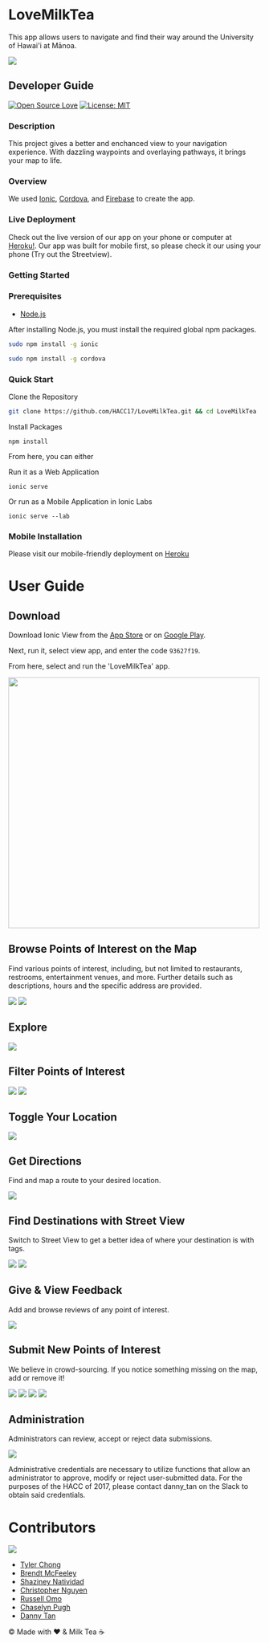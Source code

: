 # LoveMilkTea
This app allows users to navigate and find their way around the University of Hawai'i at Mānoa.

<img src="/img/splash.png" max-width=1000px>

## Developer Guide

[![Open Source Love](https://badges.frapsoft.com/os/v2/open-source.png?v=103)](https://github.com/ellerbrock/open-source-badges/)
[![License: MIT](https://img.shields.io/badge/License-MIT-yellow.svg)](https://opensource.org/licenses/MIT)

### Description
This project gives a better and enchanced view to your navigation experience. With dazzling waypoints and overlaying pathways, it brings your map to life.

### Overview
We used [Ionic](https://ionicframework.com/), [Cordova](https://cordova.apache.org/), and [Firebase](https://firebase.google.com/) to create the app.

### Live Deployment
Check out the live version of our app on your phone or computer at [Heroku!](https://lovemilktea.herokuapp.com). Our app was built for mobile first, so please check it our using your phone (Try out the Streetview).

### Getting Started

### Prerequisites
- [Node.js](https://nodejs.org/en/download/)

After installing Node.js, you must install the required global npm packages.

```bash
sudo npm install -g ionic
```

```bash
sudo npm install -g cordova
```

### Quick Start

Clone the Repository
```bash
git clone https://github.com/HACC17/LoveMilkTea.git && cd LoveMilkTea
```
Install Packages
```
npm install
```

From here, you can either

Run it as a Web Application
```
ionic serve
```
Or run as a Mobile Application in Ionic Labs
```
ionic serve --lab
```

### Mobile Installation

Please visit our mobile-friendly deployment on [Heroku](https://lovemilktea.herokuapp.com)





# User Guide

## Download 

Download Ionic View from the [App Store](https://itunes.apple.com/us/app/ionic-view-test-share-ionic-apps/id1271789931) or on [Google Play](https://play.google.com/store/apps/details?id=com.ionicframework.view).

Next, run it, select view app, and enter the code `93627f19`.

From here, select and run the 'LoveMilkTea' app.

<img src="/img/code.jpg" width=500px>

## Browse Points of Interest on the Map

Find various points of interest, including, but not limited to restaurants, restrooms, entertainment venues, and more.  Further details such as descriptions, hours and the specific address are provided.

<img src="/img/01.png">
<img src="/img/paradise-palms-marker_iphone7plussilver_portrait.png">

## Explore

<img src="/img/06.png">

## Filter Points of Interest

<img src="/img/07.png">
<img src="/img/08.png">

## Toggle Your Location

<img src="/img/02.png">

## Get Directions 
Find and map a route to your desired location.

<img src="/img/paradise-palms-route_iphone7plussilver_portrait.png">

## Find Destinations with Street View
Switch to Street View to get a better idea of where your destination is with tags.

<img src="/img/paradise-palms-street-view_iphone7plussilver_portrait.png">
<img src="/img/qlc-street-view_iphone7plussilver_portrait.png">

## Give & View Feedback
Add and browse reviews of any point of interest.

<img src="/img/paradise-palms-info_iphone7plussilver_portrait.png">

## Submit New Points of Interest

We believe in crowd-sourcing. If you notice something missing on the map, add or remove it!

<img src="/img/10.png">
<img src="/img/09.png">
<img src="/img/03.png">
<img src="/img/04.png">


## Administration

Administrators can review, accept or reject data submissions.

<img src="/img/05.png">

Administrative credentials are necessary to utilize functions that allow an administrator to approve, modify or reject user-submitted data.  For the purposes of the HACC of 2017, please contact danny_tan on the Slack to obtain said credentials.


# Contributors

<img src="/img/team02.jpg">

* [Tyler Chong](https://github.com/Viltaria)
* [Brendt McFeeley](https://github.com/brendtmcfeeley)
* [Shaziney Natividad](https://github.com/shaziney)
* [Christopher Nguyen](https://github.com/chrisnguyenhi)
* [Russell Omo](https://github.com/russellomo)
* [Chaselyn Pugh](https://github.com/cepugh)
* [Danny Tan](https://github.com/dannytan)


© Made with :heart: & Milk Tea ☕


